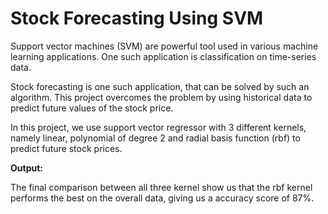 # Stock Forecasting Using SVM

Support vector machines (SVM) are powerful tool used in various machine learning applications. One such application is classification on time-series data. 

Stock forecasting is one such application, that can be solved by such an algorithm. This project overcomes the problem by using historical data to predict future values of the stock price. 

In this project, we use support vector regressor with 3 different kernels, namely linear, polynomial of degree 2 and radial basis function (rbf) to predict future stock prices. 

**Output:**

The final comparison between all three kernel show us that the rbf kernel performs the best on the overall data, giving us a accuracy score of 87%. 
